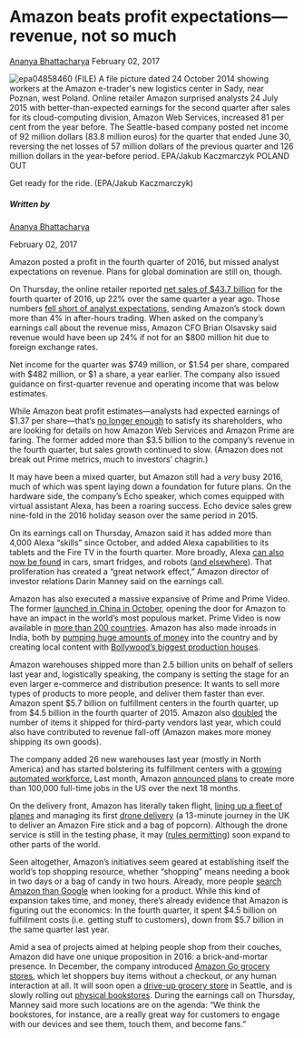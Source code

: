 Amazon beats profit expectations—revenue, not so much
=====================================================

[Ananya Bhattacharya](https://qz.com/author/abhattacharyaqz/) February
02, 2017

![epa04858460 (FILE) A file picture dated 24 October 2014 showing
workers at the Amazon e-trader's new logistics center in Sady, near
Poznan, west Poland. Online retailer Amazon surprised analysts 24 July
2015 with better-than-expected earnings for the second quarter after
sales for its cloud-computing division, Amazon Web Services, increased
81 per cent from the year before. The Seattle-based company posted net
income of 92 million dollars (83.8 million euros) for the quarter that
ended June 30, reversing the net losses of 57 million dollars of the
previous quarter and 126 million dollars in the year-before period.
EPA/Jakub Kaczmarczyk POLAND
OUT](https://qzprod.files.wordpress.com/2017/02/amazon.jpeg?quality=80&strip=all&w=320)

Get ready for the ride. (EPA/Jakub Kaczmarczyk)

##### Written by

[Ananya Bhattacharya](https://qz.com/author/abhattacharyaqz/)

February 02, 2017

Amazon posted a profit in the fourth quarter of 2016, but missed analyst
expectations on revenue. Plans for global domination are still on,
though.

On Thursday, the online retailer reported [net sales of $43.7
billion](http://phx.corporate-ir.net/phoenix.zhtml?c=97664&p=irol-newsArticle&ID=2241835)
for the fourth quarter of 2016, up 22% over the same quarter a year ago.
Those numbers [fell short of analyst
expectations](http://www.cnbc.com/2017/02/02/amazon-earnings-fourth-quarter-q4-2016.html),
sending Amazon’s stock down more than 4% in after-hours trading. When
asked on the company’s earnings call about the revenue miss, Amazon CFO
Brian Olsavsky said revenue would have been up 24% if not for an $800
million hit due to foreign exchange rates.

Net income for the quarter was $749 million, or $1.54 per share,
compared with $482 million, or $1 a share, a year earlier. The company
also issued guidance on first-quarter revenue and operating income that
was below estimates.

While Amazon beat profit estimates—analysts had expected earnings of
$1.37 per share—that’s [no longer
enough](https://qz.com/745151/amazons-ability-to-turn-a-profit-is-no-longer-a-cool-trick/)
to satisfy its shareholders, who are looking for details on how Amazon
Web Services and Amazon Prime are faring. The former added more than
$3.5 billion to the company’s revenue in the fourth quarter, but sales
growth continued to slow. (Amazon does not break out Prime metrics, much
to investors’ chagrin.)

It may have been a mixed quarter, but Amazon still had a *very* busy
2016, much of which was spent laying down a foundation for future plans.
On the hardware side, the company’s Echo speaker, which comes equipped
with virtual assistant Alexa, has been a roaring success. Echo device
sales grew nine-fold in the 2016 holiday season over the same period in
2015.

On its earnings call on Thursday, Amazon said it has added more than
4,000 Alexa “skills” since October, and added Alexa capabilities to its
tablets and the Fire TV in the fourth quarter. More broadly, Alexa [can
also now be
found](https://qz.com/880432/ces-2017-the-best-new-technology-products-according-to-quartz/)
in cars, smart fridges, and robots ([and
elsewhere](http://www.theverge.com/ces/2017/1/4/14169550/amazon-alexa-so-many-things-at-ces-2017)).
That proliferation has created a “great network effect,” Amazon director
of investor relations Darin Manney said on the earnings call.

Amazon has also executed a massive expansive of Prime and Prime Video.
The former [launched in China in
October](https://techcrunch.com/2016/10/28/amazon-prime-launches-in-china/),
opening the door for Amazon to have an impact in the world’s most
populous market. Prime Video is now available in [more than 200
countries](http://www.theverge.com/2016/12/14/13951464/amazon-prime-video-available-prices-subscription-grand-tour).
Amazon has also made inroads in India, both by [pumping huge amounts of
money](https://qz.com/701919/amazon-has-just-given-a-3-billion-reason-for-flipkart-and-snapdeal-to-worry/)
into the country and by creating local content with [Bollywood’s biggest
production
houses](https://qz.com/791420/amazon-amzn-taps-into-bollywood-with-karan-johars-dharma-productions-to-lure-more-prime-subscribers-in-india/).

Amazon warehouses shipped more than 2.5 billion units on behalf of
sellers last year and, logistically speaking, the company is setting the
stage for an even larger e-commerce and distribution presence: It wants
to sell more types of products to more people, and deliver them faster
than ever. Amazon spent $5.7 billion on fulfillment centers in the
fourth quarter, up from $4.5 billion in the fourth quarter of 2015.
Amazon also
[doubled](http://www.cnbc.com/2017/01/04/amazon-doubles-deliveries-in-2016-for-third-party-sellers.html)
the number of items it shipped for third-party vendors last year, which
could also have contributed to revenue fall-off (Amazon makes more money
shipping its own goods).

The company added 26 new warehouses last year (mostly in North America)
and has started bolstering its fulfillment centers with a [growing
automated
workforce.](https://qz.com/709541/amazon-is-just-beginning-to-use-robots-in-its-warehouses-and-theyre-already-making-a-huge-difference/)
Last month, Amazon [announced
plans](https://qz.com/884004/amazon-is-creating-100000-new-us-jobs-for-humans/)
to create more than 100,000 full-time jobs in the US over the next 18
months.

On the delivery front, Amazon has literally taken flight, [lining up a
fleet of
planes](http://www.recode.net/2016/8/5/12382052/amazon-prime-air-plane)
and managing its first [drone
delivery](https://qz.com/862980/the-first-amazon-primeair-drone-delivery-landed-today-13-minutes-after-the-order-was-placed-amzn/)
(a 13-minute journey in the UK to deliver an Amazon Fire stick and a bag
of popcorn). Although the drone service is still in the testing phase,
it may ([rules
permitting](https://qz.com/712466/the-us-commercial-drone-industry-is-finally-governed-by-real-rules/))
soon expand to other parts of the world.

Seen altogether, Amazon’s initiatives seem geared at establishing itself
the world’s top shopping resource, whether “shopping” means needing a
book in two days or a bag of candy in two hours. Already, more people
[search Amazon than
Google](http://searchengineland.com/survey-amazon-beats-google-starting-point-product-search-252980)
when looking for a product. While this kind of expansion takes time, and
money, there’s already evidence that Amazon is figuring out the
economics: In the fourth quarter, it spent $4.5 billion on fulfillment
costs (i.e. getting stuff to customers), down from $5.7 billion in the
same quarter last year.

Amid a sea of projects aimed at helping people shop from their couches,
Amazon did have one unique proposition in 2016: a brick-and-mortar
presence. In December, the company introduced [Amazon Go grocery
stores](https://qz.com/853205/amazon-amzn-launches-a-new-grocery-store-called-amazon-go-that-could-mean-the-end-of-checkout-lines-and-millions-of-cashier-jobs/),
which let shoppers buy items without a checkout, or any human
interaction at all. It will soon open a [drive-up grocery
store](http://www.geekwire.com/2017/its-alive-amazons-drive-up-grocery-store-in-seattle-lights-up-but-still-no-word-on-opening/)
in Seattle, and is slowly rolling out [physical
bookstores](http://www.forbes.com/sites/ellenduffer/2017/01/31/amazon-opening-bookstore-in-manhattan/#2a427cb62f24).
During the earnings call on Thursday, Manney said more such locations
are on the agenda: “We think the bookstores, for instance, are a really
great way for customers to engage with our devices and see them, touch
them, and become fans.”



